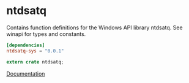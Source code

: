 # ntdsatq #
Contains function definitions for the Windows API library ntdsatq. See winapi for types and constants.

```toml
[dependencies]
ntdsatq-sys = "0.0.1"
```

```rust
extern crate ntdsatq;
```

[Documentation](https://retep998.github.io/doc/winapi/ntdsatq/)
